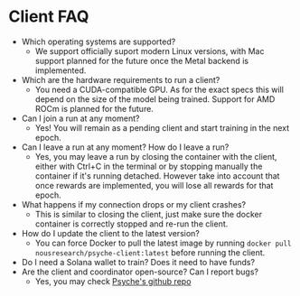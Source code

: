 # Client FAQ

* Which operating systems are supported?
  * We support officially suport modern Linux versions, with Mac support planned for the future once the Metal backend is implemented.
* Which are the hardware requirements to run a client?
  * You need a CUDA-compatible GPU. As for the exact specs this will depend on the size of the model being trained. Support for AMD ROCm is planned for the future.
* Can I join a run at any moment?
  * Yes! You will remain as a pending client and start training in the next epoch.
* Can I leave a run at any moment? How do I leave a run?
  * Yes, you may leave a run by closing the container with the client, either with Ctrl+C in the terminal or by stopping manually the container if it's running detached. However take into account that once rewards are implemented, you will lose all rewards for that epoch.
* What happens if my connection drops or my client crashes?
  * This is similar to closing the client, just make sure the docker container is correctly stopped and re-run the client.
* How do I update the client to the latest version?
  * You can force Docker to pull the latest image by running `docker pull nousresearch/psyche-client:latest` before running the client.
* Do I need a Solana wallet to train? Does it need to have funds?
* Are the client and coordinator open-source? Can I report bugs?
  * Yes, you may check [Psyche's github repo](https://github.com/PsycheFoundation/psyche)
